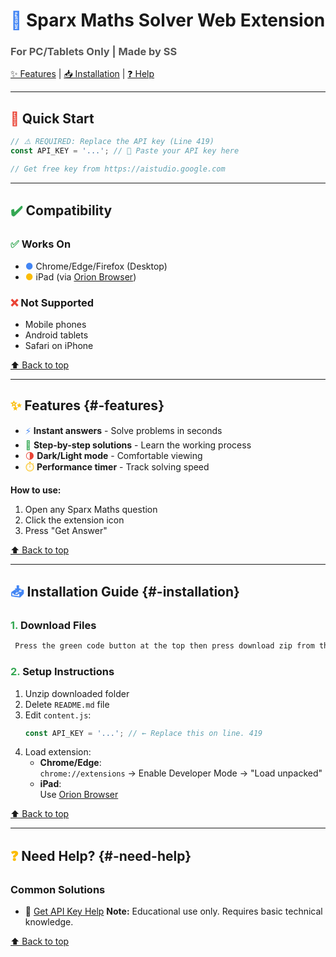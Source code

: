 # <span style="color: #4285F4;">🧮</span> Sparx Maths Solver Web Extension  
### <span style="color: #555;">For PC/Tablets Only | Made by SS</span>

[✨ Features](#-features) | [📥 Installation](#-installation) | [❓ Help](#-need-help)

---

## <span style="color: #EA4335;">🚀</span> Quick Start

```javascript
// ⚠️ REQUIRED: Replace the API key (Line 419)
const API_KEY = '...'; // 🔑 Paste your API key here

// Get free key from https://aistudio.google.com
```

---

## <span style="color: #34A853;">✔️</span> Compatibility

### <span style="color: #34A853;">✅</span> **Works On**
- <span style="color: #4285F4;">●</span> Chrome/Edge/Firefox (Desktop)
- <span style="color: #FBBC05;">●</span> iPad (via [Orion Browser](https://orionbrowser.com))
  
### <span style="color: #EA4335;">❌</span> **Not Supported**
- Mobile phones
- Android tablets
- Safari on iPhone

[⬆️ Back to top](#-sparx-maths-solver-web-extension)

---

## <span style="color: #FBBC05;">✨</span> Features {#-features}

- <span style="color: #4285F4;">⚡</span> **Instant answers** - Solve problems in seconds
- <span style="color: #34A853;">📝</span> **Step-by-step solutions** - Learn the working process
- <span style="color: #EA4335;">🌗</span> **Dark/Light mode** - Comfortable viewing
- <span style="color: #FBBC05;">⏱️</span> **Performance timer** - Track solving speed

**How to use:**  
1. Open any Sparx Maths question
2. Click the extension icon
3. Press "Get Answer"

[⬆️ Back to top](#-sparx-maths-solver-web-extension)

---

## <span style="color: #4285F4;">📥</span> Installation Guide {#-installation}

### <span style="color: #34A853;">1.</span> Download Files
```markdown
 Press the green code button at the top then press download zip from the thing it extended
```

### <span style="color: #34A853;">2.</span> Setup Instructions
1. Unzip downloaded folder
2. Delete `README.md` file
3. Edit `content.js`:
   ```javascript
   const API_KEY = '...'; // ← Replace this on line. 419
   ```
4. Load extension:
   - **Chrome/Edge**:  
     `chrome://extensions` → Enable Developer Mode → "Load unpacked"
   - **iPad**:  
     Use [Orion Browser](https://orionbrowser.com/help/extensions/)

[⬆️ Back to top](#-sparx-maths-solver-web-extension)

---

## <span style="color: #FBBC05;">❓</span> Need Help? {#-need-help}

### Common Solutions
- 🔑 [Get API Key Help](https://ai.google.dev)
**Note:** Educational use only. Requires basic technical knowledge.

[⬆️ Back to top](#-sparx-maths-solver-web-extension)
```
